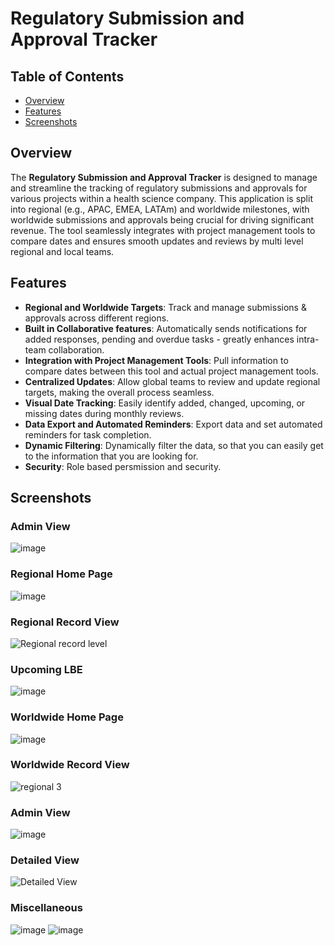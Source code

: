 # Regulatory Submission and Approval Tracker

## Table of Contents
- [Overview](#overview)
- [Features](#features)
- [Screenshots](#screenshots)

## Overview

The **Regulatory Submission and Approval Tracker** is designed to manage and streamline the tracking of regulatory submissions and approvals for various projects within a health science company. This application is split into regional (e.g., APAC, EMEA, LATAm) and worldwide milestones, with worldwide submissions and approvals being crucial for driving significant revenue. The tool seamlessly integrates with project management tools to compare dates and ensures smooth updates and reviews by multi level regional and local teams.

## Features

- **Regional and Worldwide Targets**: Track and manage submissions & approvals across different regions.
- **Built in Collaborative features**: Automatically sends notifications for added responses, pending and overdue tasks - greatly enhances intra-team collaboration.
- **Integration with Project Management Tools**: Pull information to compare dates between this tool and actual project management tools.
- **Centralized Updates**: Allow global teams to review and update regional targets, making the overall process seamless.
- **Visual Date Tracking**: Easily identify added, changed, upcoming, or missing dates during monthly reviews.
- **Data Export and Automated Reminders**: Export data and set automated reminders for task completion.
- **Dynamic Filtering**: Dynamically filter the data, so that you can easily get to the information that you are looking for.
- **Security**: Role based persmission and security.

## Screenshots

### Admin View
![image](https://github.com/AnonymousHippo21/PowerApps-Applications/assets/169428076/751be2ed-5cec-4525-b9c8-6d983ea7b659)

### Regional Home Page
![image](https://github.com/AnonymousHippo21/PowerApps-Applications/assets/169428076/06da212c-1100-411b-9687-20e75218f017)

### Regional Record View
![Regional record level](https://github.com/AnonymousHippo21/PowerApps-Applications/assets/169428076/1db205a1-552e-4bfc-b0da-63f483e45aa5)

### Upcoming LBE
![image](https://github.com/AnonymousHippo21/PowerApps-Applications/assets/169428076/8325f2f3-f8cb-478c-b4c1-f90d0165315d)

### Worldwide Home Page
![image](https://github.com/AnonymousHippo21/PowerApps-Applications/assets/169428076/7d6f0646-9084-4e42-a9ec-a3de22402f20)

### Worldwide Record View
![regional 3](https://github.com/AnonymousHippo21/PowerApps-Applications/assets/169428076/5618c46f-1233-4da4-b100-2ab24fde5513)

### Admin View
![image](https://github.com/AnonymousHippo21/PowerApps-Applications/assets/169428076/7bc2f9ea-2e02-48ad-bd1c-e73bb1a26708)

### Detailed View
![Detailed View](https://github.com/AnonymousHippo21/PowerApps-Applications/assets/169428076/6e94ced2-e00e-42ee-86f2-bbd3e006c4df)

### Miscellaneous
![image](https://github.com/AnonymousHippo21/PowerApps-Applications/assets/169428076/86daf6a6-2454-4942-a9ad-748ee1bc144e)
![image](https://github.com/AnonymousHippo21/PowerApps-Applications/assets/169428076/1cf2b81f-a435-4090-9d93-87a60aa78e51)

